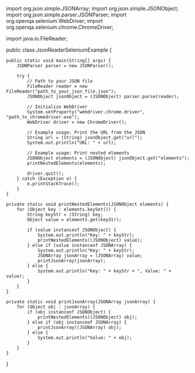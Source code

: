 import org.json.simple.JSONArray;
import org.json.simple.JSONObject;
import org.json.simple.parser.JSONParser;
import org.openqa.selenium.WebDriver;
import org.openqa.selenium.chrome.ChromeDriver;

import java.io.FileReader;

public class JsonReaderSeleniumExample {

    public static void main(String[] args) {
        JSONParser parser = new JSONParser();

        try {
            // Path to your JSON file
            FileReader reader = new FileReader("path_to_your_json_file.json");
            JSONObject jsonObject = (JSONObject) parser.parse(reader);

            // Initialize WebDriver
            System.setProperty("webdriver.chrome.driver", "path_to_chromedriver.exe");
            WebDriver driver = new ChromeDriver();

            // Example usage: Print the URL from the JSON
            String url = (String) jsonObject.get("url");
            System.out.println("URL: " + url);

            // Example usage: Print nested elements
            JSONObject elements = (JSONObject) jsonObject.get("elements");
            printNestedElements(elements);

            driver.quit();
        } catch (Exception e) {
            e.printStackTrace();
        }
    }

    private static void printNestedElements(JSONObject elements) {
        for (Object key : elements.keySet()) {
            String keyStr = (String) key;
            Object value = elements.get(keyStr);

            if (value instanceof JSONObject) {
                System.out.println("Key: " + keyStr);
                printNestedElements((JSONObject) value);
            } else if (value instanceof JSONArray) {
                System.out.println("Key: " + keyStr);
                JSONArray jsonArray = (JSONArray) value;
                printJsonArray(jsonArray);
            } else {
                System.out.println("Key: " + keyStr + ", Value: " + value);
            }
        }
    }

    private static void printJsonArray(JSONArray jsonArray) {
        for (Object obj : jsonArray) {
            if (obj instanceof JSONObject) {
                printNestedElements((JSONObject) obj);
            } else if (obj instanceof JSONArray) {
                printJsonArray((JSONArray) obj);
            } else {
                System.out.println("Value: " + obj);
            }
        }
    }
}
